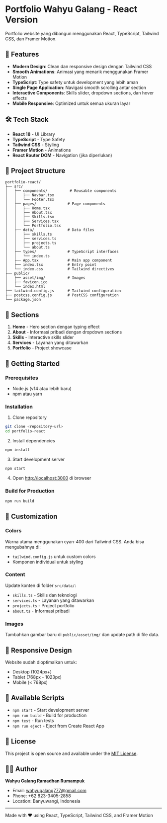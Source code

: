 # Portfolio Wahyu Galang - React Version

Portfolio website yang dibangun menggunakan React, TypeScript, Tailwind CSS, dan Framer Motion.

## 🚀 Features

- **Modern Design**: Clean dan responsive design dengan Tailwind CSS
- **Smooth Animations**: Animasi yang menarik menggunakan Framer Motion
- **TypeScript**: Type safety untuk development yang lebih aman
- **Single Page Application**: Navigasi smooth scrolling antar section
- **Interactive Components**: Skills slider, dropdown sections, dan hover effects
- **Mobile Responsive**: Optimized untuk semua ukuran layar

## 🛠️ Tech Stack

- **React 18** - UI Library
- **TypeScript** - Type Safety
- **Tailwind CSS** - Styling
- **Framer Motion** - Animations
- **React Router DOM** - Navigation (jika diperlukan)

## 📁 Project Structure

```
portfolio-react/
├── src/
│   ├── components/          # Reusable components
│   │   ├── Navbar.tsx
│   │   └── Footer.tsx
│   ├── pages/              # Page components
│   │   ├── Home.tsx
│   │   ├── About.tsx
│   │   ├── Skills.tsx
│   │   ├── Services.tsx
│   │   └── Portfolio.tsx
│   ├── data/               # Data files
│   │   ├── skills.ts
│   │   ├── services.ts
│   │   ├── projects.ts
│   │   └── about.ts
│   ├── types/              # TypeScript interfaces
│   │   └── index.ts
│   ├── App.tsx             # Main app component
│   ├── index.tsx           # Entry point
│   └── index.css           # Tailwind directives
├── public/
│   ├── asset/img/          # Images
│   ├── favicon.ico
│   └── index.html
├── tailwind.config.js      # Tailwind configuration
├── postcss.config.js       # PostCSS configuration
└── package.json
```

## 🎯 Sections

1. **Home** - Hero section dengan typing effect
2. **About** - Informasi pribadi dengan dropdown sections
3. **Skills** - Interactive skills slider
4. **Services** - Layanan yang ditawarkan
5. **Portfolio** - Project showcase

## 🚀 Getting Started

### Prerequisites

- Node.js (v14 atau lebih baru)
- npm atau yarn

### Installation

1. Clone repository
```bash
git clone <repository-url>
cd portfolio-react
```

2. Install dependencies
```bash
npm install
```

3. Start development server
```bash
npm start
```

4. Open [http://localhost:3000](http://localhost:3000) di browser

### Build for Production

```bash
npm run build
```

## 🎨 Customization

### Colors
Warna utama menggunakan cyan-400 dari Tailwind CSS. Anda bisa mengubahnya di:
- `tailwind.config.js` untuk custom colors
- Komponen individual untuk styling

### Content
Update konten di folder `src/data/`:
- `skills.ts` - Skills dan teknologi
- `services.ts` - Layanan yang ditawarkan
- `projects.ts` - Project portfolio
- `about.ts` - Informasi pribadi

### Images
Tambahkan gambar baru di `public/asset/img/` dan update path di file data.

## 📱 Responsive Design

Website sudah dioptimalkan untuk:
- Desktop (1024px+)
- Tablet (768px - 1023px)
- Mobile (< 768px)

## 🔧 Available Scripts

- `npm start` - Start development server
- `npm run build` - Build for production
- `npm test` - Run tests
- `npm run eject` - Eject from Create React App

## 📄 License

This project is open source and available under the [MIT License](LICENSE).

## 👨‍💻 Author

**Wahyu Galang Ramadhan Rumampuk**
- Email: wahyugalang777@gmail.com
- Phone: +62 823-3405-2858
- Location: Banyuwangi, Indonesia

---

Made with ❤️ using React, TypeScript, Tailwind CSS, and Framer Motion
